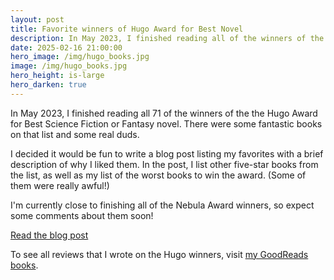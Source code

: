 ```yaml
---
layout: post
title: Favorite winners of Hugo Award for Best Novel
description: In May 2023, I finished reading all of the winners of the Hugo Award for Best Science Fiction or Fantasy novel. I have written a blog post listing my favorites.
date: 2025-02-16 21:00:00
hero_image: /img/hugo_books.jpg
image: /img/hugo_books.jpg
hero_height: is-large
hero_darken: true
---
```


In May 2023, I finished reading all 71 of the winners of the the Hugo Award for Best Science Fiction or Fantasy novel. There were some fantastic books on that list and some real duds.

I decided it would be fun to write a blog post listing my favorites with a brief description of why I liked them. In the post, I list other five-star books from the list, as well as my list of the worst books to win the award. (Some of them were really awful!)

I'm currently close to finishing all of the Nebula Award winners, so expect some comments about them soon!

[Read the blog post](https://baskauf.blogspot.com/2025/02/favorite-hugo-award-winning-novels.html)

To see all reviews that I wrote on the Hugo winners, visit [my GoodReads books](https://www.goodreads.com/review/list/127510100-steve-baskauf?ref=nav_mybooks&shelf=hugo).
